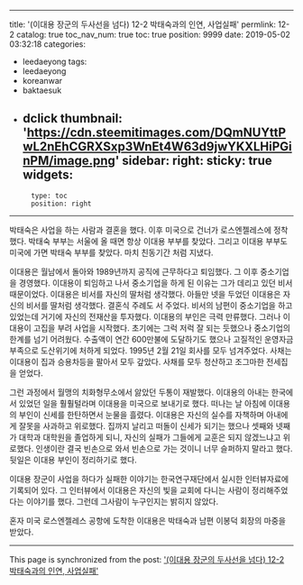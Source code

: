 
---
title: '(이대용 장군의 두사선을 넘다) 12-2 박태숙과의 인연, 사업실패'
permlink: 12-2
catalog: true
toc_nav_num: true
toc: true
position: 9999
date: 2019-05-02 03:32:18
categories:
- leedaeyong
tags:
- leedaeyong
- koreanwar
- baktaesuk
- dclick
thumbnail: 'https://cdn.steemitimages.com/DQmNUYttPwL2nEhCGRXSxp3WnEt4W63d9jwYKXLHiPGinPM/image.png'
sidebar:
    right:
        sticky: true
widgets:
    -
        type: toc
        position: right
---



박태숙은 사업을 하는 사람과 결혼을 했다. 이후 미국으로 건너가 로스엔젤레스에 정착했다. 박태숙 부부는 서울에 올 때면 항상 이대용 부부를 찾았다. 그리고 이대용 부부도 미국에 가면 박태숙 부부를 찾았다. 마치 친동기간 처럼 지냈다.  

이대용은 월남에서 돌아와 1989년까지 공직에 근무하다고 퇴임했다. 그 이후 중소기업을 경영했다. 이대용이 퇴임하고 나서 중소기업을 하게 된 이유는 그가 데리고 있던 비서때문이었다. 이대용은 비서를 자신의 딸처럼 생각했다. 아들만 넷을 두었던 이대용은 자신의 비서를 딸처럼 생각했다. 결혼식 주례도 서 주었다. 비서의 남편이 중소기업을 하고 있었는데 거기에 자신의 전재산을 투자했다. 이대용의 부인은 극력 만류했다. 그러나 이대용이 고집을 부려 사업을 시작했다. 초기에는 그럭 저럭 잘 되는 듯했으나 중소기업의 한계를 넘기 어려웠다. 수출액이 연간 600만불에 도달하기도 했으나 고질적인 운영자금 부족으로 도산위기에 처하게 되었다. 1995년 2월 21일 회사를 모두 넘겨주었다. 사채는 이대용이 집과 승용차등을 팔아서 모두 갚았다. 사채를 모두 청산하고 조그마한 전세집을 얻었다. 

그런 과정에서 월맹의 치화형무소에서 앓았던 두통이 재발했다. 이대용의 아내는 한국에서 있었던 일을 훨훨털라며 이대용을 미국으로 보내기로 했다. 떠나는 날 아침에 이대용의 부인이 신세를 한탄하면서 눈물을 흘렸다. 이대용은 자신의 실수를 자책하며 아내에게 잘못을 사과하고 위로했다. 집까지 날리고 떠돌이 신세가 되기는 했으나 셋째와 넷째가 대학과 대학원을 졸업하게 되니, 자신의 실패가 그들에게 교훈은 되지 않겠느냐고 위로했다. 인생이란 결국 빈손으로 와서 빈손으로 가는 것이니 너무 슬퍼하지 말라고 했다. 뒷일은 이대용 부인이 정리하기로 했다. 

이대용 장군이 사업을 하다가 실패한 이야기는 한국연구재단에서 실시한 인터뷰자료에 기록되어 있다. 그 인터뷰에서 이대용은 자신의 빛을 교회에 다니는 사람이 정리해주었다는 이야기를 했다. 그런데 그사람이 누구인지는 밝히지 않았다. 

혼자 미국 로스엔젤레스 공항에 도착한 이대용은 박태숙과 남편 이봉덕 회장의 마중을 받았다. 



- - -

This page is synchronized from the post: ['(이대용 장군의 두사선을 넘다) 12-2 박태숙과의 인연, 사업실패'](https://steemit.com/@wisdomandjustice/12-2)

